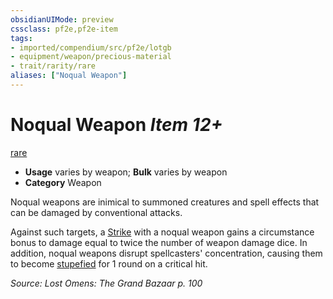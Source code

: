 ```yaml
---
obsidianUIMode: preview
cssclass: pf2e,pf2e-item
tags:
- imported/compendium/src/pf2e/lotgb
- equipment/weapon/precious-material 
- trait/rarity/rare
aliases: ["Noqual Weapon"]
---
```

# Noqual Weapon *Item 12+*  
[rare](rare.md)  

- **Usage** varies by weapon; **Bulk** varies by weapon
- **Category** Weapon

Noqual weapons are inimical to summoned creatures and spell effects that can be damaged by conventional attacks.

Against such targets, a [Strike](strike.md) with a noqual weapon gains a circumstance bonus to damage equal to twice the number of weapon damage dice. In addition, noqual weapons disrupt spellcasters' concentration, causing them to become [stupefied](conditions.md#Stupefied) for 1 round on a critical hit.

*Source: Lost Omens: The Grand Bazaar p. 100*